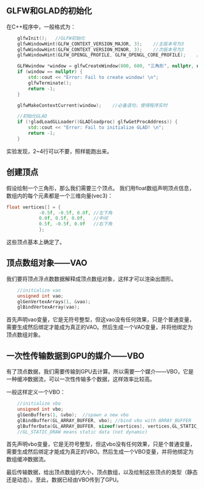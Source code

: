 ## GLFW和GLAD的初始化

在C++程序中，一般格式为：

```cpp
    glfwInit();   //GLFW初始化
    glfwWindowHint(GLFW_CONTEXT_VERSION_MAJOR, 3);    //主版本号为3
    glfwWindowHint(GLFW_CONTEXT_VERSION_MINOR, 3);    //次版本号为3
    glfwWindowHint(GLFW_OPENGL_PROFILE, GLFW_OPENGL_CORE_PROFILE);    //声明核心

    GLFWwindow *window = glfwCreateWindow(800, 600, "三角形", nullptr, nullptr);       //创建窗口
    if (window == nullptr) {
        std::cout << "Error: Fail to create window! \n";
        glfwTerminate();
        return -1;
    }

    glfwMakeContextCurrent(window);    //必备语句，使得程序实时

    //初始化GLAD
    if (!gladLoadGLLoader((GLADloadproc) glfwGetProcAddress)) {
        std::cout << "Error: Fail to initialize GLAD! \n";
        return -1;
    }
```

实验发现，2~4行可以不要，照样能跑出来。

## 创建顶点

假设绘制一个三角形，那么我们需要三个顶点。 我们用float数组声明顶点信息，数组内的每个元素都是一个三维向量(vec3)：

```c++
float vertices[] = {
            -0.5f, -0.5f, 0.0f,	//左下角
            0.0f, 0.5f, 0.0f,	//中间
            0.5f, -0.5f, 0.0f	//右下角
            };
```

这些顶点基本上确定了。

## 顶点数组对象——VAO

我们要将顶点浮点数数据解释成顶点数组对象，这样才可以渲染出图形。

```c++
	//initialize vao
    unsigned int vao;
    glGenVertexArrays(1, &vao);
    glBindVertexArray(vao);
```

首先声明vao变量，它是无符号整型，但这vao没有任何效果，只是个普通变量，需要生成然后绑定才能成为真正的VAO。然后生成一个VAO变量，并将他绑定为顶点数组对象。

## 一次性传输数据到GPU的媒介——VBO

有了顶点数据，我们需要传输到GPU去计算。所以需要一个媒介——VBO，它是一种缓冲数据流，可以一次性传输多个数据，这样效率比较高。

一般这样定义一个VBO：

```c++
	//initialize vbo
    unsigned int vbo;
    glGenBuffers(1, &vbo);  //spawn a new vbo
    glBindBuffer(GL_ARRAY_BUFFER, vbo); //bind vbo with ARRAY_BUFFER
    glBufferData(GL_ARRAY_BUFFER, sizeof(vertices), vertices,GL_STATIC_DRAW);  //transport vertices data to buffer memory
    //GL_STATIC_DRAW means static data (not dynamic)
```

首先声明vbo变量，它是无符号整型，但这vbo没有任何效果，只是个普通变量，需要生成然后绑定才能成为真正的VBO。然后生成一个VBO变量，并将他绑定为数组缓冲数据流。

最后传输数据，给出顶点数组的大小，顶点数组，以及绘制这些顶点的类型（静态还是动态）。至此，数据已经由VBO传到了GPU。

## 

